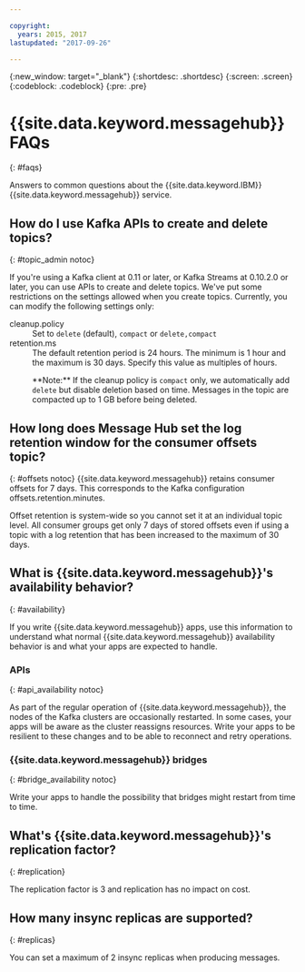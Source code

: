 ```yaml
---

copyright:
  years: 2015, 2017
lastupdated: "2017-09-26"

---
```


{:new_window: target="_blank"}
{:shortdesc: .shortdesc}
{:screen: .screen}
{:codeblock: .codeblock}
{:pre: .pre}

# {{site.data.keyword.messagehub}} FAQs
{: #faqs}

Answers to common questions about the {{site.data.keyword.IBM}} {{site.data.keyword.messagehub}} service.

<!--17/10/17 - Karen: same info duplicated at messagehub104 -->
## How do I use Kafka APIs to create and delete topics?
{: #topic_admin notoc}

If you're using a Kafka client at 0.11 or later, or Kafka Streams at 0.10.2.0 or later, you can use APIs to create and delete topics. We've put some restrictions on the settings allowed when you create topics. Currently, you can modify the following settings only:

<dl>
<dt>cleanup.policy</dt>
<dd>Set to <code>delete</code> (default), <code>compact</code> or <code>delete,compact</code></dd>
<dt>retention.ms</dt>
<dd>The default retention period is 24 hours. The minimum is 1 hour and the maximum is
30 days. Specify this value as multiples of hours.

<p>**Note:**
If the cleanup policy is <code>compact</code> only, we automatically add <code>delete</code> but disable deletion based on time. Messages in the topic are compacted up to 1 GB before being deleted.</p>
</dd>
</dl>

## How long does Message Hub set the log retention window for the consumer offsets topic?
{: #offsets notoc}
{{site.data.keyword.messagehub}} retains consumer offsets for 7 days. This corresponds to the Kafka configuration offsets.retention.minutes. 

Offset retention is system-wide so you cannot set it at an individual topic level. All consumer groups get only 7 days of stored offsets even if using a topic with a log retention that has been increased to the maximum of 30 days. 

## What is {{site.data.keyword.messagehub}}'s availability behavior?
{: #availability}

If you write {{site.data.keyword.messagehub}} apps, use this information to understand what normal {{site.data.keyword.messagehub}} availability behavior is and what your apps are expected to handle.

### APIs
{: #api_availability notoc}

As part of the regular operation of {{site.data.keyword.messagehub}}, the nodes of the Kafka clusters are occasionally restarted.
In some cases, your apps will be aware as the cluster reassigns resources. Write your apps to be resilient
to these changes and to be able to reconnect and retry operations.

### {{site.data.keyword.messagehub}} bridges
{: #bridge_availability notoc}

Write your apps to handle the possibility that bridges might restart from time to time.

## What's {{site.data.keyword.messagehub}}'s replication factor? 
{: #replication}

The replication factor is 3 and replication has no impact on cost. 

## How many insync replicas are supported? 
{: #replicas}

You can set a maximum of 2 insync replicas when producing messages.
